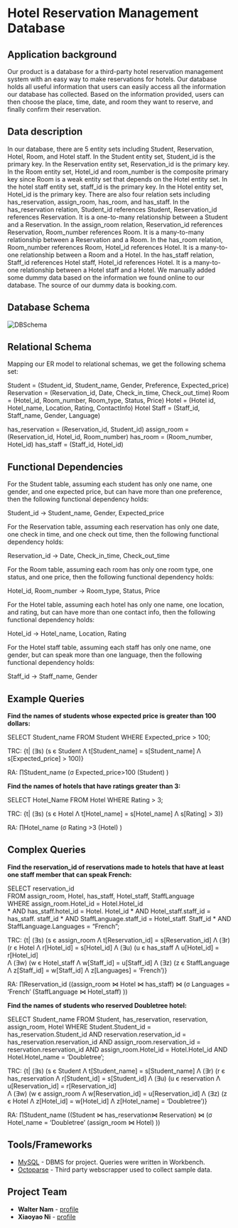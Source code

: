 # Hotel Reservation Management Database

## Application background
Our product is a database for a third-party hotel reservation management system with an easy way to make reservations for hotels. Our database holds all useful information that users can easily access all the information our database has collected. Based on the information provided, users can then choose the place, time, date, and room they want to reserve, and finally confirm their reservation.

## Data description 
In our database, there are 5 entity sets including Student, Reservation, Hotel, Room, and Hotel staff. In the Student entity set, Student_id is the primary key. In the Reservation entity set, Reservation_id is the primary key. In the Room entity set, Hotel_id and room_number is the composite primary key since Room is a weak entity set that depends on the Hotel entity set. In the hotel staff entity set, staff_id is the primary key. In the Hotel entity set, Hotel_id is the primary key. There are also four relation sets including has_reservation, assign_room, has_room, and has_staff.  In the has_reservation relation, Student_id references Student, Reservation_id references Reservation. It is a one-to-many relationship between a Student and a Reservation. In the assign_room relation, Reservation_id references Reservation, Room_number references Room. It is a many-to-many relationship between a Reservation and a Room. In the has_room relation, Room_number references Room, Hotel_id references Hotel. It is a many-to-one relationship between a Room and a Hotel. In the has_staff relation, Staff_id references Hotel staff, Hotel_id references Hotel. It is a many-to-one relationship between a Hotel staff and a Hotel. We manually added some dummy data based on the information we found online to our database. The source of our dummy data is booking.com. 

## Database Schema
![DBSchema](https://raw.github.com/wnam98/EECS341-hotel-reservation-database/master/docs/DBSchema.PNG "DBSchema")
## Relational Schema
Mapping our ER model to relational schemas, we get the following schema set: 

Student = (Student_id, Student_name, Gender, Preference, Expected_price)
Reservation = (Reservation_id, Date,  Check_in_time, Check_out_time)
Room = (Hotel_id, Room_number, Room_type, Status, Price)
Hotel = (Hotel id, Hotel_name, Location, Rating, ContactInfo)
Hotel Staff = (Staff_id, Staff_name, Gender, Language)

has_reservation = (Reservation_id, Student_id)
assign_room = (Reservation_id, Hotel_id, Room_number)
has_room = (Room_number, Hotel_id)
has_staff = (Staff_id, Hotel_id)

## Functional Dependencies
For the Student table, assuming each student has only one name, one gender, and one expected price, but can have more than one preference, then the following functional dependency holds: 

Student_id -> Student_name, Gender, Expected_price 

For the Reservation table, assuming each reservation has only one date, one check in time, and one check out time, then the following functional dependency holds: 

Reservation_id -> Date,  Check_in_time, Check_out_time

For the Room table, assuming each room has only one room type, one status, and one price, then the following functional dependency holds: 

Hotel_id, Room_number -> Room_type, Status, Price

For the Hotel table, assuming each hotel has only one name, one location, and rating, but can have more than one contact info, then the following functional dependency holds: 

Hotel_id -> Hotel_name, Location, Rating

For the Hotel staff table, assuming each staff has only one name, one gender, but can speak more than one language, then the following functional dependency holds: 

Staff_id -> Staff_name, Gender

## Example Queries
**Find the names  of students whose expected price is greater than 100 dollars:**

SELECT Student_name
FROM Student
WHERE Expected_price > 100;

TRC: {t| (∃s) (s є Student Λ t[Student_name] = s[Student_name] 
Λ s[Expected_price] > 100)}

RA:  ∏Student_name (σ Expected_price>100 (Student) )


**Find the names of hotels that have ratings greater than 3:**

SELECT Hotel_Name
FROM Hotel
WHERE Rating > 3;

TRC: {t| (∃s) (s є Hotel Λ t[Hotel_name] = s[Hotel_name] 
Λ s[Rating] > 3)}

RA:  ∏Hotel_name (σ Rating >3 (Hotel) )

## Complex Queries
**Find the reservation_id of reservations made to hotels that have at least one staff member that can speak French:**

SELECT reservation_id<br/>
FROM assign_room, Hotel, has_staff, Hotel_staff, StaffLanguage<br/>
WHERE assign_room.Hotel_id = Hotel.Hotel_id<br/>
	* AND has_staff.hotel_id = Hotel. Hotel_id
	* AND Hotel_staff.staff_id = has_staff. staff_id
	* AND StaffLanguage.staff_id = Hotel_staff. Staff_id
	* AND StaffLanguage.Languages = “French”;


TRC: {t| (∃s) (s є assign_room Λ t[Reservation_id] = s[Reservation_id] 
Λ (∃r) (r є Hotel  Λ r[Hotel_id] = s[Hotel_id]
Λ (∃u) (u є has_staff  Λ  u[Hotel_id] = r[Hotel_id]   
Λ (∃w) (w є Hotel_staff  Λ w[Staff_id] = u[Staff_id] 
Λ (∃z) (z є StaffLanguage  Λ z[Staff_id] = w[Staff_id] Λ  z[Languages] = ‘French’)}

RA:  ∏Reservation_id ((assign_room ⋈ Hotel ⋈ has_staff) ⋈ (σ Languages = ‘French’ (StaffLanguage ⋈ Hotel_staff) ))


**Find the names of students who reserved Doubletree hotel:**

SELECT Student_name
FROM Student, has_reservation, reservation, assign_room, Hotel
WHERE Student.Student_id = has_reservation.Student_id
	AND reservation.reservation_id = has_reservation.reservation_id
	AND assign_room.reservation_id = reservation.reservation_id
	AND assign_room.Hotel_id = Hotel.Hotel_id
	AND Hotel.Hotel_name = ‘Doubletree’;

TRC: {t| (∃s) (s є Student Λ t[Student_name] = s[Student_name] 
Λ (∃r) (r є has_reservation  Λ r[Student_id] = s[Student_id]
Λ (∃u) (u є reservation  Λ  u[Reservation_id] = r[Reservation_id]   
Λ (∃w) (w є assign_room  Λ w[Reservation_id] = u[Reservation_id] 
Λ (∃z) (z є Hotel  Λ z[Hotel_id] = w[Hotel_id] Λ  z[Hotel_name] = ‘Doubletree’)}

RA: ∏Student_name ((Student ⋈ has_reservation⋈ Reservation) ⋈ (σ Hotel_name = ‘Doubletree’ (assign_room ⋈ Hotel) ))

## Tools/Frameworks

* [MySQL](https://www.mysql.com/) - DBMS for project. Queries were written in Workbench.
* [Octoparse](https://www.octoparse.com/) - Third party webscrapper used to collect sample data.

## Project Team

* **Walter Nam** - [profile](https://github.com/wnam98)
* **Xiaoyao Ni** - [profile](https://github.com/xxn23)

